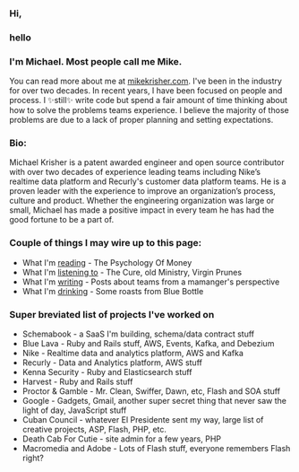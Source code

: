 ### Hi, 
### hello

### I'm Michael. Most people call me Mike. 

You can read more about me at [mikekrisher.com](http://mikekrisher.com). I've been in the industry 
for over two decades. In recent years, I have been focused on people and process. 
I ✨still✨ write code but spend a fair amount of time thinking about how to 
solve the problems teams experience. I believe the majority of those problems are due to a lack of 
proper planning and setting expectations.

### Bio:
Michael Krisher is a patent awarded engineer and open source contributor with
over two decades of experience leading teams including Nike’s realtime data
platform and Recurly's customer data platform teams. He is a proven leader with the
experience to improve an organization’s process, culture and product. Whether the
engineering organization was large or small, Michael has made a positive impact
in every team he has had the good fortune to be a part of.

### Couple of things I may wire up to this page:
- What I'm [reading](https://mikekrisher.com/books) - The Psychology Of Money
- What I'm [listening
  to](https://music.apple.com/profile/mkrisher) - The Cure, old Ministry, Virgin Prunes
- What I'm [writing](https://mikekrisher.com/writings) - Posts about teams from a mamanger's perspective
- What I'm [drinking](https://mikekrisher.com/coffees) - Some roasts from Blue Bottle

### Super breviated list of projects I've worked on
- Schemabook - a SaaS I'm building, schema/data contract stuff
- Blue Lava - Ruby and Rails stuff, AWS, Events, Kafka, and Debezium
- Nike - Realtime data and analytics platform, AWS and Kafka
- Recurly - Data and Analytics platform, AWS stuff
- Kenna Security - Ruby and Elasticsearch stuff
- Harvest - Ruby and Rails stuff
- Proctor & Gamble - Mr. Clean, Swiffer, Dawn, etc, Flash and SOA stuff
- Google - Gadgets, Gmail, another super secret thing that never saw the light of day, JavaScript stuff
- Cuban Council - whatever El Presidente sent my way, large list of creative projects, ASP, Flash, PHP, etc.
- Death Cab For Cutie - site admin for a few years, PHP
- Macromedia and Adobe - Lots of Flash stuff, everyone remembers Flash right?


